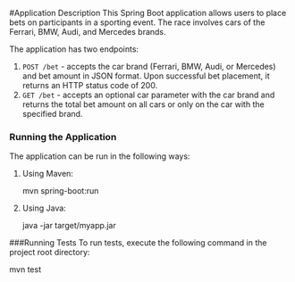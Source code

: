 #Application Description
This Spring Boot application allows users to place bets on participants in a sporting event. The race involves cars of the Ferrari, BMW, Audi, and Mercedes brands.

The application has two endpoints:

1. `POST /bet` - accepts the car brand (Ferrari, BMW, Audi, or Mercedes) and bet amount in JSON format. Upon successful bet placement, it returns an HTTP status code of 200.
2. `GET /bet` - accepts an optional car parameter with the car brand and returns the total bet amount on all cars or only on the car with the specified brand.

### Running the Application

The application can be run in the following ways:

1. Using Maven:

    mvn spring-boot:run
2. Using Java:

    java -jar target/myapp.jar

###Running Tests
To run tests, execute the following command in the project root directory:

mvn test